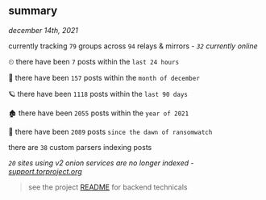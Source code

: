 
## summary
_december 14th, 2021_

currently tracking `79` groups across `94` relays & mirrors - _`32` currently online_

⏲ there have been `7` posts within the `last 24 hours`

🦈 there have been `157` posts within the `month of december`

🪐 there have been `1118` posts within the `last 90 days`

🏚 there have been `2055` posts within the `year of 2021`

🦕 there have been `2089` posts `since the dawn of ransomwatch`

there are `38` custom parsers indexing posts

_`20` sites using v2 onion services are no longer indexed - [support.torproject.org](https://support.torproject.org/onionservices/v2-deprecation/)_

> see the project [README](https://github.com/thetanz/ransomwatch#ransomwatch--) for backend technicals
